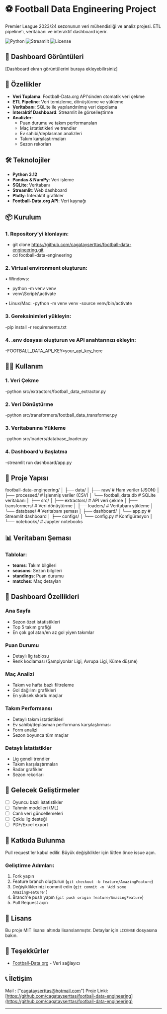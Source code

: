 # ⚽ Football Data Engineering Project

Premier League 2023/24 sezonunun veri mühendisliği ve analiz projesi. ETL pipeline'ı, veritabanı ve interaktif dashboard içerir.

![Python](https://img.shields.io/badge/python-v3.12+-blue.svg)
![Streamlit](https://img.shields.io/badge/streamlit-1.25.0-red.svg)
![License](https://img.shields.io/badge/license-MIT-green.svg)

## 📸 Dashboard Görüntüleri

[Dashboard ekran görüntülerini buraya ekleyebilirsiniz]

## 🚀 Özellikler

- **Veri Toplama**: Football-Data.org API'sinden otomatik veri çekme
- **ETL Pipeline**: Veri temizleme, dönüştürme ve yükleme
- **Veritabanı**: SQLite ile yapılandırılmış veri depolama
- **İnteraktif Dashboard**: Streamlit ile görselleştirme
- **Analizler**:
  - Puan durumu ve takım performansları
  - Maç istatistikleri ve trendler
  - Ev sahibi/deplasman analizleri
  - Takım karşılaştırmaları
  - Sezon rekorları

## 🛠️ Teknolojiler

- **Python 3.12**
- **Pandas & NumPy**: Veri işleme
- **SQLite**: Veritabanı
- **Streamlit**: Web dashboard
- **Plotly**: İnteraktif grafikler
- **Football-Data.org API**: Veri kaynağı

## 📦 Kurulum

### 1. Repository'yi klonlayın:

- git clone https://github.com/cagatayserttas/football-data-engineering.git
- cd football-data-engineering


### 2. Virtual environment oluşturun:

• Windows:
- python -m venv venv
- venv\Scripts\activate

• Linux/Mac:
-python -m venv venv
-source venv/bin/activate

### 3. Gereksinimleri yükleyin:

-pip install -r requirements.txt

### 4. .env dosyası oluşturun ve API anahtarınızı ekleyin:

-FOOTBALL_DATA_API_KEY=your_api_key_here

## 🏃‍♂️ Kullanım

### 1. Veri Çekme

-python src/extractors/football_data_extractor.py

### 2. Veri Dönüştürme

-python src/transformers/football_data_transformer.py

### 3. Veritabanına Yükleme

-python src/loaders/database_loader.py

### 4. Dashboard'u Başlatma

-streamlit run dashboard/app.py

## 📁 Proje Yapısı

football-data-engineering/
│
├── data/
│ ├── raw/ # Ham veriler (JSON)
│ ├── processed/ # İşlenmiş veriler (CSV)
│ └── football_data.db # SQLite veritabanı
│
├── src/
│ ├── extractors/ # API veri çekme
│ ├── transformers/ # Veri dönüştürme
│ ├── loaders/ # Veritabanı yükleme
│ └── database/ # Veritabanı şeması
│
├── dashboard/
│ └── app.py # Streamlit dashboard
│
├── configs/
│ └── config.py # Konfigürasyon
│
└── notebooks/ # Jupyter notebooks

## 📊 Veritabanı Şeması

### Tablolar:
- **teams**: Takım bilgileri
- **seasons**: Sezon bilgileri
- **standings**: Puan durumu
- **matches**: Maç detayları

## 🎯 Dashboard Özellikleri

### Ana Sayfa
- Sezon özet istatistikleri
- Top 5 takım grafiği
- En çok gol atan/en az gol yiyen takımlar

### Puan Durumu
- Detaylı lig tablosu
- Renk kodlaması (Şampiyonlar Ligi, Avrupa Ligi, Küme düşme)

### Maç Analizi
- Takım ve hafta bazlı filtreleme
- Gol dağılımı grafikleri
- En yüksek skorlu maçlar

### Takım Performansı
- Detaylı takım istatistikleri
- Ev sahibi/deplasman performans karşılaştırması
- Form analizi
- Sezon boyunca tüm maçlar

### Detaylı İstatistikler
- Lig geneli trendler
- Takım karşılaştırmaları
- Radar grafikler
- Sezon rekorları

## 🚀 Gelecek Geliştirmeler

- [ ] Oyuncu bazlı istatistikler
- [ ] Tahmin modelleri (ML)
- [ ] Canlı veri güncellemeleri
- [ ] Çoklu lig desteği
- [ ] PDF/Excel export

## 🤝 Katkıda Bulunma

Pull request'ler kabul edilir. Büyük değişiklikler için lütfen önce issue açın.

### Geliştirme Adımları:
1. Fork yapın
2. Feature branch oluşturun (`git checkout -b feature/AmazingFeature`)
3. Değişikliklerinizi commit edin (`git commit -m 'Add some AmazingFeature'`)
4. Branch'e push yapın (`git push origin feature/AmazingFeature`)
5. Pull Request açın

## 📝 Lisans

Bu proje MIT lisansı altında lisanslanmıştır. Detaylar için `LICENSE` dosyasına bakın.

## 🙏 Teşekkürler

- [Football-Data.org](https://www.football-data.org/) - Veri sağlayıcı


## 📞 İletişim
Mail : ["cagatayserttas@hotmail.com"]
Proje Linki: [https://github.com/cagatayserttas/football-data-engineering](https://github.com/cagatayserttas/football-data-engineering)

---



